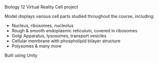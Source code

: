 Biology 12 Virtual Reality Cell project

Model displays various cell parts studied throughout the course, including:
  - Nucleus, ribosomes, nucleolus
  - Rough & smooth endoplasmic reticulum, covered in ribosomes
  - Golgi Apparatus, lysosomes, transport vesicles
  - Cellular membrane with phospholipid bilayer structure
  - Polysomes & many more

Built using Unity
